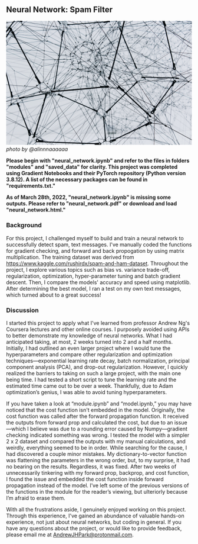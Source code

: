 ## Neural Network: Spam Filter

![Neural Network](alina-grubnyak-ZiQkhI7417A-unsplash.jpg 'asdfasdasdsadsad')
*photo by @alinnnaaaaaa*

**Please begin with "neural_network.ipynb" and refer to the files in folders "modules" and "saved_data" for clarity. This project was completed using Gradient Notebooks and their PyTorch repository (Python version 3.8.12). A list of the necessary packages can be found in "requirements.txt."**

**As of March 28th, 2022, "neural_network.ipynb" is missing some outputs. Please refer to "neural_network.pdf" or download and load "neural_network.html."**

### Background
For this project, I challenged myself to build and train a neural network to successfully detect spam, text messages. I've manually coded the functions for gradient checking, and forward and back propogation by using matrix multiplication. The training dataset was derived from https://www.kaggle.com/rushirdx/spam-and-ham-dataset. Throughout the project, I explore various topics such as bias vs. variance trade-off, regularization, optimization, hyper-parameter tuning and batch gradient descent. Then, I compare the models' accuracy and speed using matplotlib. After determining the best model, I ran a test on my own text messages, which turned about to a great success!

### Discussion
I started this project to apply what I've learned from professor Andrew Ng's Coursera lectures and other online courses. I purposely avoided using APIs to better demonstrate my knowledge of neural networks. What I had anticipated taking, at most, 2 weeks turned into 2 and a half months. Initially, I had outlined an even larger project where I would tune the hyperparameters and compare other regularization and optimization techniques—exponential learning rate decay, batch normalization, principal component analysis (PCA), and drop-out regularization. However, I quickly realized the barriers to taking on such a large project, with the main one being time. I had tested a short script to tune the learning rate and the estimated time came out to be over a week. Thankfully, due to Adam optimization’s genius, I was able to avoid tuning hyperparameters.

If you have taken a look at “module.ipynb” and “model.ipynb,” you may have noticed that the cost function isn't embedded in the model. Originally, the cost function was called after the forward propagation function. It received the outputs from forward prop and calculated the cost, but due to an issue—which I believe was due to a rounding error caused by Numpy—gradient checking indicated something was wrong. I tested the model with a simpler 2 x 2 dataset and compared the outputs with my manual calculations, and weirdly, everything seemed to be in order. While searching for the cause, I had discovered a couple minor mistakes. My dictionary-to-vector function was flattening the parameters in the wrong order, but, to my surprise, it had no bearing on the results. Regardless, it was fixed. After two weeks of unnecessarily tinkering with my forward prop, backprop, and cost function, I found the issue and embedded the cost function inside forward propagation instead of the model. I’ve left some of the previous versions of the functions in the module for the reader’s viewing, but ulteriorly because I’m afraid to erase them.

With all the frustrations aside, I genuinely enjoyed working on this project. Through this experience, I've gained an abundance of valuable hands-on experience, not just about neural networks, but coding in general. If you have any questions about the project, or would like to provide feedback, please email me at AndrewJHPark@protonmail.com.
